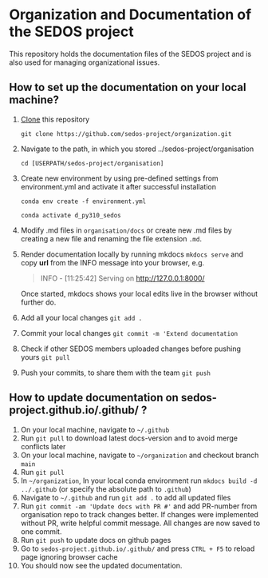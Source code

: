 # Organization and Documentation of the SEDOS project

This repository holds the documentation files of the SEDOS project and is also used for managing organizational issues. 

## How to set up the documentation on your local machine?

1. [Clone](https://docs.github.com/en/repositories/creating-and-managing-repositories/cloning-a-repository) this repository 

      `git clone https://github.com/sedos-project/organization.git`


2. Navigate to the path, in which you stored ../sedos-project/organisation

      `cd [USERPATH/sedos-project/organisation]`


3. Create new environment by using pre-defined settings from environment.yml and activate it after successful installation
 
      `conda env create -f environment.yml`

      `conda activate d_py310_sedos`
      

4. Modify .md files in `organisation/docs` or create new .md files by creating a new file and renaming the file extension `.md`.

5. Render documentation locally by running mkdocs `mkdocs serve` and copy **url** from the INFO message into your browser, e.g.
   

   > INFO     -  [11:25:42] Serving on http://127.0.0.1:8000/

   Once started, mkdocs shows your local edits live in the browser without further do.

6. Add all your local changes `git add .`

7. Commit your local changes `git commit -m 'Extend documentation`

8. Check if other SEDOS members uploaded changes before pushing yours `git pull`  

9. Push your commits, to share them with the team `git push`


## How to update documentation on sedos-project.github.io/.github/ ?

1. On your local machine, navigate to `~/.github`
1. Run `git pull` to download latest docs-version and to avoid merge conflicts later
1. On your local machine, navigate to `~/organization` and checkout branch `main`
2. Run `git pull`
3. In `~/organization`, In your local conda environment run `mkdocs build -d ../.github` (or specify the absolute path to `.github`)
4. Navigate to `~/.github` and run `git add .` to add all updated files
5. Run `git commit -am 'Update docs with PR #'` and add PR-number from organisation repo to track changes better. 
   If changes were implemented without PR, write helpful commit message. All changes are now saved to one commit.
1. Run `git push` to update docs on github pages
1. Go to `sedos-project.github.io/.github/` and press `CTRL + F5` to reload page ignoring browser cache
1. You should now see the updated documentation.
